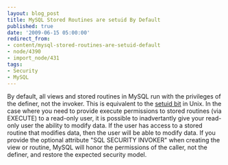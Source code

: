 ```yaml
---
layout: blog_post
title: MySQL Stored Routines are setuid By Default
published: true
date: '2009-06-15 05:00:00'
redirect_from:
- content/mysql-stored-routines-are-setuid-default
- node/4390
- import_node/431
tags:
- Security
- MySQL
---
```


By default, all views and stored routines in MySQL run with the privileges of the definer, not the invoker. This is equivalent to the [setuid bit](http://en.wikipedia.org/wiki/Setuid) in Unix. In the case where you need to provide execute permissions to stored routines (via EXECUTE) to a read-only user, it is possible to inadvertantly give your read-only user the ability to modify data. If the user has access to a stored routine that modifies data, then the user will be able to modify data. If you provide the optional attribute "SQL SECURITY INVOKER" when creating the view or routine, MySQL will honor the permissions of the caller, not the definer, and restore the expected security model.
